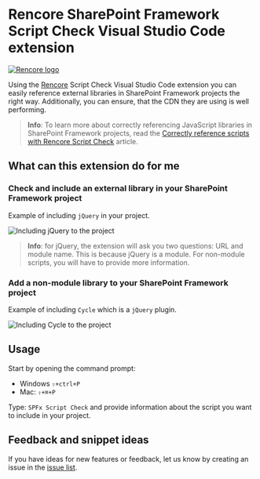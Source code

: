 # Rencore SharePoint Framework Script Check Visual Studio Code extension

[![Rencore logo](https://github.com/rencoreab/vscode-spfx-script-checker/raw/master/./assets/rencore.png)](https://rencore.com)

Using the [Rencore](https://rencore.com) Script Check Visual Studio Code extension you can easily reference external libraries in SharePoint Framework projects the right way.
Additionally, you can ensure, that the CDN they are using is well performing.

> **Info**: To learn more about correctly referencing JavaScript libraries in SharePoint Framework projects, read the [Correctly reference scripts with Rencore Script Check](https://rencore.com/blog/correctly-reference-scripts-rencore-script-check/) article.

## What can this extension do for me

### Check and include an external library in your SharePoint Framework project

Example of including `jQuery` in your project.

![Including jQuery to the project](https://github.com/rencoreab/vscode-spfx-script-checker/raw/master/./assets/script-global.gif)

> **Info**: for jQuery, the extension will ask you two questions: URL and module name. This is because jQuery is a module. For non-module scripts, you will have to provide more information.

### Add a non-module library to your SharePoint Framework project

Example of including `Cycle` which is a `jQuery` plugin.

![Including Cycle to the project](https://github.com/rencoreab/vscode-spfx-script-checker/raw/master/./assets/script-plugin.gif)

## Usage

Start by opening the command prompt:

- Windows `⇧+ctrl+P`
- Mac: `⇧+⌘+P`

Type: `SPFx Script Check` and provide information about the script you want to include in your project.

## Feedback and snippet ideas

If you have ideas for new features or feedback, let us know by creating an issue in the [issue list](https://github.com/rencoreab/vscode-spfx-script-checker/issues).
